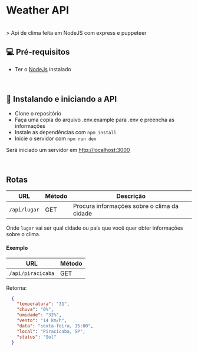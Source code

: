 # Weather API

<br>
> Api de clima feita em NodeJS com express e puppeteer

<br>

## 💻 Pré-requisitos

* Ter o [NodeJs](https://nodejs.org/) instalado

<br>

## 🚀 Instalando e iniciando a API

- Clone o repositório
- Faça uma copia do arquivo .env.example para .env e preencha as informações
- Instale as dependências com `npm install`
- Inicie o servidor com `npm run dev`

Será iniciado um servidor em <http://localhost:3000>

<br>

## Rotas

| URL | Método | Descrição |
| -------- | ------------- | --------- |
| `/api/lugar` | GET | Procura informações sobre o clima da cidade

Onde `lugar` vai ser qual cidade ou país que você quer obter informações sobre o clima.

#### Exemplo

| URL | Método |
| -------- | ------------- |
| `/api/piracicaba` | GET 

Retorna:

```json
  {
    "temperatura": "31",
    "chuva": "0%",
    "umidade": "32%",
    "vento": "14 km/h",
    "data": "sexta-feira, 15:00",
    "local": "Piracicaba, SP",
    "status": "Sol"
  }
```

